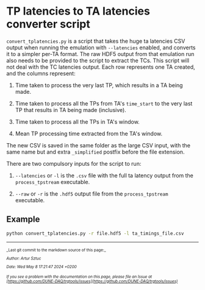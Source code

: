# TP latencies to TA latencies converter script

`convert_tplatencies.py` is a script that takes the huge ta latencies CSV output when running the emulation with `--latencies` enabled, and converts it to a simpler per-TA format. The raw HDF5 output from that emulation run also needs to be provided to the script to extract the TCs. This script will not deal with the TC latencies output. Each row represents one TA created, and the columns represent:



1. Time taken to process the very last TP, which results in a TA being made.


2. Time taken to process all the TPs from TA's `time_start` to the very last TP that results in TA being made (inclusive).


3. Time taken to process all the TPs in TA's window.


4. Mean TP processing time extracted from the TA's window.

The new CSV is saved in the same folder as the large CSV input, with the same name but and extra `_simplified` postfix before the file extension.

There are two compulsory inputs for the script to run:



1. `--latencies` or `-l` is the `.csv` file with the full ta latency output from the `process_tpstream` executable.


2. `--raw` or `-r` is the `.hdf5` output file from the `process_tpstream` executable.

## Example
```bash
python convert_tplatencies.py -r file.hdf5 -l ta_timings_file.csv
```


-----

<font size="1">
_Last git commit to the markdown source of this page:_


_Author: Artur Sztuc_

_Date: Wed May 8 17:21:47 2024 +0200_

_If you see a problem with the documentation on this page, please file an Issue at [https://github.com/DUNE-DAQ/trgtools/issues](https://github.com/DUNE-DAQ/trgtools/issues)_
</font>
